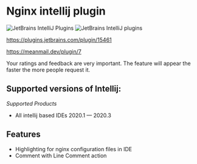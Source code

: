 # Nginx intellij plugin
![JetBrains IntelliJ Plugins](https://img.shields.io/jetbrains/plugin/r/stars/15461?label=JetBrans%20Marketplace)
![JetBrains IntelliJ plugins](https://img.shields.io/jetbrains/plugin/d/15461)

https://plugins.jetbrains.com/plugin/15461

https://meanmail.dev/plugin/7

Your ratings and feedback are very important. The feature will appear the faster the more people request it.

## Supported versions of Intellij:

*Supported Products*
- All intellij based IDEs 2020.1 — 2020.3

## Features

* Highlighting for nginx configuration files in IDE
* Comment with Line Comment action
